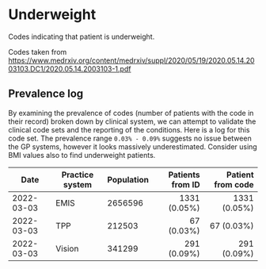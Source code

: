 # Underweight
Codes indicating that patient is underweight.

Codes taken from https://www.medrxiv.org/content/medrxiv/suppl/2020/05/19/2020.05.14.2003103.DC1/2020.05.14.2003103-1.pdf 

## Prevalence log

By examining the prevalence of codes (number of patients with the code in their record) broken down by clinical system, we can attempt to validate the clinical code sets and the reporting of the conditions. Here is a log for this code set. The prevalence range `0.03% - 0.09%` suggests no issue between the GP systems, however it looks massively underestimated. Consider using BMI values also to find underweight patients. 


| Date       | Practice system | Population | Patients from ID | Patient from code |
| ---------- | --------------- | ---------- | ---------------: | ----------------: |
| 2022-03-03 | EMIS            |  2656596   |    1331 (0.05%)  |      1331 (0.05%) |
| 2022-03-03 | TPP             |   212503   |      67 (0.03%)  |        67 (0.03%) |
| 2022-03-03 | Vision          |   341299   |     291 (0.09%)  |       291 (0.09%) |